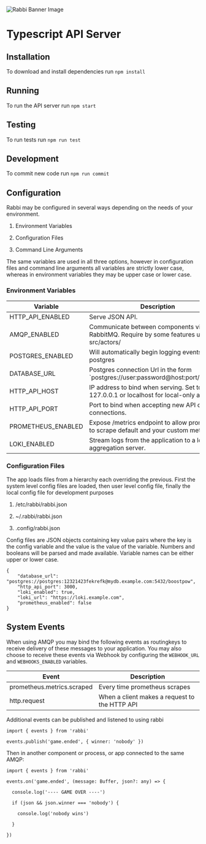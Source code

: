 ![Rabbi Banner Image](https://doge.bitcoinfiles.org/b463dd2d110537e2c33f26583ed86aa35bdb1bc4f99d8146a590d7a7e95c74a5)

# Typescript API Server

## Installation

To download and install dependencies run `npm install` 

## Running

To run the API server run `npm start`

## Testing

To run tests run `npm run test`

## Development

To commit new code run `npm run commit`

## Configuration

Rabbi may be configured in several ways depending on the needs of your environment.

1) Environment Variables

2) Configuration Files

3) Command Line Arguments

The same variables are used in all three options, however in configuration files and command line arguments all variables are strictly lower case, whereas in environment variables they may be upper case or lower case.

### Environment Variables

| Variable             | Description                                                                             | Default | Required |
|----------------------|-----------------------------------------------------------------------------------------|---------|----------|
| HTTP_API_ENABLED     | Serve JSON API.                             | true    | false    |
| AMQP_ENABLED         | Communicate between components via RabbitMQ. Require by some features under src/actors/ | true    | false    |
| POSTGRES_ENABLED     | Will automatically begin logging events to postgres | true    | true     |
| DATABASE_URL         | Postgres connection Url in the form `postgres://user:password@host:port/database        |         | true     |
| HTTP_API_HOST        | IP address to bind when serving. Set to 127.0.0.1 or localhost for local-only access    | 0.0.0.0 | false    |
| HTTP_API_PORT        | Port to bind when accepting new API client connections.                                 | 5200    | false    |
| PROMETHEUS_ENABLED   | Expose /metrics endpoint to allow prometheus to scrape default and your custom metrics. | true    | false    |
| LOKI_ENABLED         | Stream logs from the application to a loki log aggregation server.                      | false   | false    |


### Configuration Files

The app loads files from a hierarchy each overriding the previous. First the system level config files are loaded, then user level config file, finally the local config file for development purposes

1) /etc/rabbi/rabbi.json

2) ~/.rabbi/rabbi.json

3) .config/rabbi.json

Config files are JSON objects containing key value pairs where the key is the config variable and the value is the value of the variable. Numbers and booleans will be parsed and made available. Variable names can be either upper or lower case.

```
{
	"database_url": "postgres://postgres:12321423fekrefk@mydb.example.com:5432/boostpow",
	"http_api_port": 3000,
	"loki_enabled": true,
	"loki_url": "https://loki.example.com",
	"prometheus_enabled": false
}
```

## System Events

When using AMQP you may bind the following events as routingkeys to receive delivery of these messages to your application. You may also choose to receive these events via Webhook by configuring the `WEBHOOK_URL` and `WEBHOOKS_ENABLED` variables.

| Event                | Description                                                                             |
|----------------------|-----------------------------------------------------------------------------------------|
| prometheus.metrics.scraped   | Every time prometheus scrapes   |
| http.request  | When a client makes a request to the HTTP API |

Additional events can be published and listened to using rabbi

```
import { events } from 'rabbi'

events.publish('game.ended', { winner: 'nobody' })

```
Then in another component or process, or app connected to the same AMQP:

```
import { events } from 'rabbi'

events.on('game.ended', (message: Buffer, json?: any) => {

  console.log('---- GAME OVER ----')

  if (json && json.winner === 'nobody') {

    console.log('nobody wins')

  }

})

```

